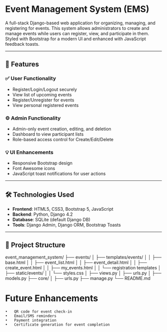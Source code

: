 # Event Management System (EMS)

A full-stack Django-based web application for organizing, managing, and registering for events. This system allows administrators to create and manage events while users can register, view, and participate in them. Styled with Bootstrap for a modern UI and enhanced with JavaScript feedback toasts.

---

## 🔧 Features

### ✅ User Functionality
- Register/Login/Logout securely
- View list of upcoming events
- Register/Unregister for events
- View personal registered events

### ⚙️ Admin Functionality
- Admin-only event creation, editing, and deletion
- Dashboard to view participant lists
- Role-based access control for Create/Edit/Delete

### 💡 UI Enhancements
- Responsive Bootstrap design
- Font Awesome icons
- JavaScript toast notifications for user actions

---

## 🛠 Technologies Used

- **Frontend**: HTML5, CSS3, Bootstrap 5, JavaScript
- **Backend**: Python, Django 4.2
- **Database**: SQLite (default Django DB)
- **Tools**: Django Admin, Django ORM, Bootstrap Toasts

---

## 📁 Project Structure

event_management_system/
├── events/
│   ├── templates/events/
│   │   ├── base.html
│   │   ├── event_list.html
│   │   ├── event_detail.html
│   │   ├── create_event.html
│   │   ├── my_events.html
│   │   └── registration templates
│   ├── static/events/
│   │   └── styles.css
│   ├── views.py
│   ├── urls.py
│   ├── models.py
├── core/
│   ├── urls.py
├── manage.py
└── README.md

# Future Enhancements
	•	QR code for event check-in
	•	Email/SMS reminders
	•	Payment integration
	•	Certificate generation for event completion
